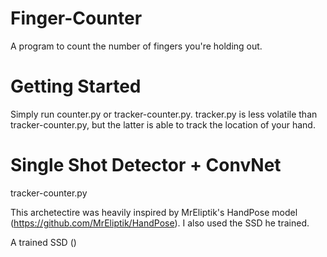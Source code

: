 # Finger-Counter
A program to count the number of fingers you're holding out.

# Getting Started

Simply run counter.py or tracker-counter.py. 
tracker.py is less volatile than tracker-counter.py,
but the latter is able to track the location of your hand.

# Single Shot Detector + ConvNet
tracker-counter.py

This archetectire was heavily inspired by MrEliptik's HandPose model (https://github.com/MrEliptik/HandPose). I also used the SSD he trained.

A trained SSD ()